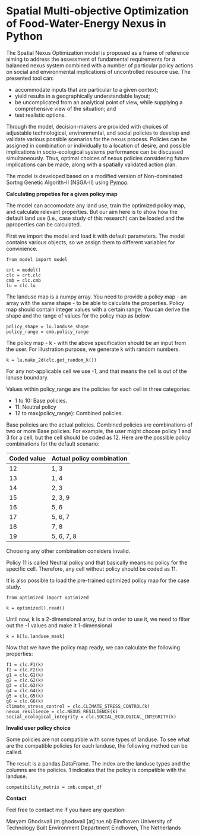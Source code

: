 # Spatial Multi-objective Optimization of Food-Water-Energy Nexus in Python  

The Spatial Nexus Optimization model is proposed as a frame of reference aiming to address the assessment of fundamental requirements for a balanced nexus system combined with a number of particular policy actions on social and environmental implications of uncontrolled resource use. 
The presented tool can: 
- accommodate inputs that are particular to a given context;
- yield results in a geographically understandable layout;
- be uncomplicated from an analytical point of view, while supplying a comprehensive view of the situation; and
- test realistic options.

Through the model, decision-makers are provided with choices of adjustable technological, environmental, and social policies to develop and validate various possible scenarios for the nexus process. Policies can be assigned in combination or individually to a location of desire, and possible implications in socio-ecological systems performance can be discussed simultaneously. Thus, optimal choices of nexus policies considering future implications can be made, along with a spatially validated action plan.

The model is developed based on a modified version of Non-dominated Sortng Genetic Algorith-II (NSGA-II) using [Pymoo](https://pymoo.org/index.html).

**Calculating propeties for a given policy map**

The model can accomodate any land use, train the optimized policy map, and calculate relevant properties. But our aim here is to show how the default land use (i.e., case study of this research) can be loaded and the pproperties can be calculated.

First we import the model and load it with default parameters. The model contains various objects, so we assign them to different variables for convinience.

```
from model import model

crt = model()
clc = crt.clc
cmb = clc.cmb
lu = clc.lu
```

The landuse map is a numpy array. You need to provide a policy map - an array with the same shape - to be able to calculate the properties.
Policy map should contain integer values with a certain range. You can derive the shape and the range of values for the policy map as below.

```
policy_shape = lu.landuse_shape
policy_range = cmb.policy_range
```

The policy map - k - with the above specification should be an input from the user. For illustration purpose, we generate k with random numbers.

```
k = lu.make_2d(clc.get_random_k())
```
For any not-applicable cell we use -1, and that means the cell is out of the lanuse boundary.

Values within policy_range are the policies for each cell in three categories:
- 1 to 10: Base policies.
- 11: Neutral policy
- 12 to max(policy_range): Combined policies.

Base policies are the actual policies. Combined policies are combinations of two or more Base policies. For example, the user might choose policy 1 and 3 for a cell, but the cell should be coded as 12. Here are the possible policy combinations for the default scenario:

| Coded value | Actual policy combination |
| ------ | ------ |
| 12 | 1, 3 |
| 13 | 1, 4 |
| 14 | 2, 3 |
| 15 | 2, 3, 9 |
| 16 | 5, 6 |
| 17 | 5, 6, 7 |
| 18 | 7, 8 |
| 19 | 5, 6, 7, 8 |

Choosing any other combination considers invalid.

Policy 11 is called Neutral policy and that basically means no policy for the specific cell. Therefore, any cell without policy should be coded as 11.

It is also possible to load the pre-trained optimized policy map for the case study.

```
from optimized import optimized

k = optimized().read()
```

Until now, k is a 2-dimensional array, but in order to use it, we need to filter out the -1 values and make it 1-dimensional

```
k = k[lu.landuse_mask]
```

Now that we have the policy map ready, we can calculate the following properties:

```
f1 = clc.F1(k)
f2 = clc.F2(k)
g1 = clc.G1(k)
g2 = clc.G2(k)
g3 = clc.G3(k)
g4 = clc.G4(k)
g5 = clc.G5(k)
g6 = clc.G6(k)
climate_stress_control = clc.CLIMATE_STRESS_CONTROL(k)
nexus_resilience = clc.NEXUS_RESILIENCE(k)
social_ecological_integrity = clc.SOCIAL_ECOLOGICAL_INTEGRITY(k)
```

**Invalid user policy choice**

Some policies are not compatible with some types of landuse. To see what are the compatible policies for each landuse, the following method can be called.

The result is a pandas.DataFrame. The index are the landuse types and the columns are the policies. 1 indicates that the policy is compatible with the landuse.

```
compatibility_metrix = cmb.compat_df
```

**Contact**

Feel free to contact me if you have any question:

Maryam Ghodsvali (m.ghodsvali [at] tue.nl)
Eindhoven University of Technology
Built Environment Department
Eindhoven, The Netherlands

